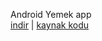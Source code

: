 Android Yemek app <br>
<a href="https://github.com/bizgi/AndroidApps/raw/master/Lunch/yemek.apk">indir</a> | <a href="https://github.com/bizgi/AndroidApps/tree/master/Lunch">kaynak kodu</a>
